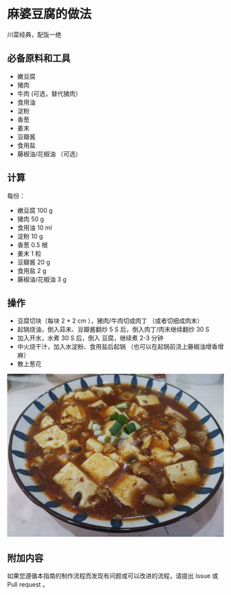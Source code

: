 # 麻婆豆腐的做法

川菜经典，配饭一绝

## 必备原料和工具

* 嫩豆腐
* 猪肉
* 牛肉 (可选，替代猪肉）
* 食用油
* 淀粉
* 香葱
* 姜末
* 豆瓣酱
* 食用盐
* 藤椒油/花椒油 （可选）

## 计算

每份：

* 嫩豆腐 100 g
* 猪肉 50 g
* 食用油 10 ml
* 淀粉 10 g
* 香葱 0.5 根
* 姜末 1 粒
* 豆瓣酱 20 g
* 食用盐 2 g
* 藤椒油/花椒油 3 g

## 操作

* 豆腐切块（每块 2 * 2 cm ），猪肉/牛肉切成肉丁 （或者切细成肉末）
* 起锅烧油，倒入蒜末、豆瓣酱翻炒 5 S 后，倒入肉丁/肉末继续翻炒 30 S
* 加入开水，水煮 30 S 后，倒入 豆腐，继续煮 2-3 分钟
* 中火烧干汁，加入水淀粉、食用盐后起锅 （也可以在起锅前浇上藤椒油增香增麻）
* 散上葱花

![示例菜成品](./1.jpeg)

## 附加内容

如果您遵循本指南的制作流程而发现有问题或可以改进的流程，请提出 Issue 或 Pull request 。
